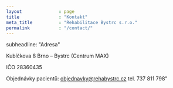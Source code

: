 ```yaml
---
layout              : page
title               : "Kontakt"
meta_title          : "Rehabilitace Bystrc s.r.o."
permalink           : "/contact/"
---
```


subheadline: "Adresa"

Kubíčkova 8
Brno – Bystrc (Centrum MAX)

IČO 28360435

Objednávky pacientů:
objednavky@rehabystrc.cz
tel. 737 811 798"
